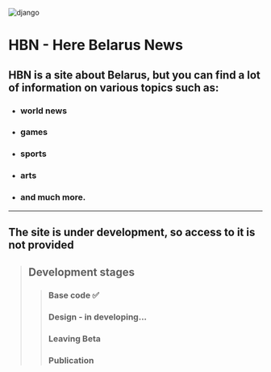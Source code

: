 ![django](https://img.shields.io/pypi/v/django?logo=django&color=%23092E20
)


# **HBN** - Here Belarus News

## HBN is a site about Belarus, but you can find a lot of information on various topics such as:
+ ### world news
+ ### games
+ ### sports 
+ ### arts
+ ### and much more.

---

## The site is under development, so access to it is not provided

>## Development stages
>>### Base code ✅
>>### Design - in developing...
>>### Leaving Beta
>>### Publication

